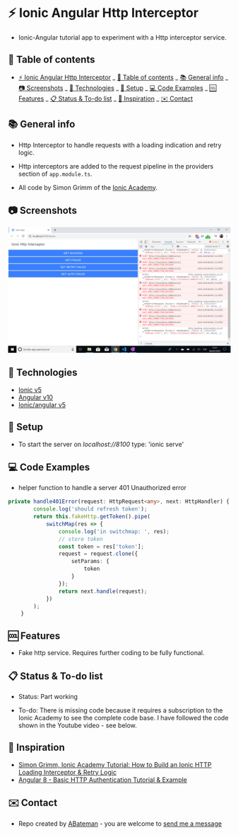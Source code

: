 # :zap: Ionic Angular Http Interceptor

- Ionic-Angular tutorial app to experiment with a Http interceptor service.

## :page_facing_up: Table of contents

- [:zap: Ionic Angular Http Interceptor](#zap-ionic-angular-http-interceptor)
  _ [:page_facing_up: Table of contents](#pagefacingup-table-of-contents)
  _ [:books: General info](#books-general-info)
  _ [:camera: Screenshots](#camera-screenshots)
  _ [:signal_strength: Technologies](#signalstrength-technologies)
  _ [:floppy_disk: Setup](#floppydisk-setup)
  _ [:computer: Code Examples](#computer-code-examples)
  _ [:cool: Features](#cool-features)
  _ [:clipboard: Status & To-do list](#clipboard-status--to-do-list)
  _ [:clap: Inspiration](#clap-inspiration)
  _ [:envelope: Contact](#envelope-contact)

## :books: General info

- Http Interceptor to handle requests with a loading indication and retry logic.

- Http interceptors are added to the request pipeline in the providers section of `app.module.ts`.

- All code by Simon Grimm of the [Ionic Academy](https://ionicacademy.com/).

## :camera: Screenshots

![Ionic page](./img/error.png)

## :signal_strength: Technologies

- [Ionic v5](https://ionicframework.com/)
- [Angular v10](https://angular.io/)
- [Ionic/angular v5](https://www.npmjs.com/package/@ionic/angular)

## :floppy_disk: Setup

- To start the server on _localhost://8100_ type: 'ionic serve'

## :computer: Code Examples

- helper function to handle a server 401 Unauthorized error

```typescript
private handle401Error(request: HttpRequest<any>, next: HttpHandler) {
		console.log('should refresh token');
		return this.fakeHttp.getToken().pipe(
			switchMap(res => {
				console.log('in switchmap: ', res);
				// store token
				const token = res['token'];
				request = request.clone({
					setParams: {
						token
					}
				});
				return next.handle(request);
			})
		);
	}
```

## :cool: Features

- Fake http service. Requires further coding to be fully functional.

## :clipboard: Status & To-do list

- Status: Part working

- To-do: There is missing code because it requires a subscription to the Ionic Academy to see the complete code base. I have followed the code shown in the Youtube video - see below.

## :clap: Inspiration

- [Simon Grimm, Ionic Academy Tutorial: How to Build an Ionic HTTP Loading Interceptor & Retry Logic](https://www.youtube.com/watch?v=IJWCpa_-MeU)
- [Angular 8 - Basic HTTP Authentication Tutorial & Example](https://jasonwatmore.com/post/2019/06/26/angular-8-basic-http-authentication-tutorial-example)

## :envelope: Contact

- Repo created by [ABateman](https://www.andrewbateman.org) - you are welcome to [send me a message](https://andrewbateman.org/contact)
